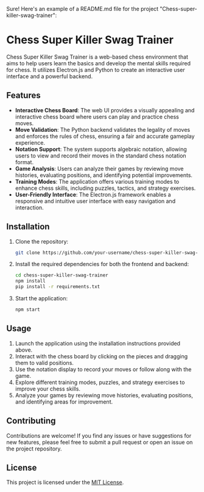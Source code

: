 Sure! Here's an example of a README.md file for the project "Chess-super-killer-swag-trainer":

# Chess Super Killer Swag Trainer

Chess Super Killer Swag Trainer is a web-based chess environment that aims to help users learn the basics and develop the mental skills required for chess. It utilizes Electron.js and Python to create an interactive user interface and a powerful backend.

## Features

- **Interactive Chess Board**: The web UI provides a visually appealing and interactive chess board where users can play and practice chess moves.
- **Move Validation**: The Python backend validates the legality of moves and enforces the rules of chess, ensuring a fair and accurate gameplay experience.
- **Notation Support**: The system supports algebraic notation, allowing users to view and record their moves in the standard chess notation format.
- **Game Analysis**: Users can analyze their games by reviewing move histories, evaluating positions, and identifying potential improvements.
- **Training Modes**: The application offers various training modes to enhance chess skills, including puzzles, tactics, and strategy exercises.
- **User-Friendly Interface**: The Electron.js framework enables a responsive and intuitive user interface with easy navigation and interaction.

## Installation

1. Clone the repository:

   ```bash
   git clone https://github.com/your-username/chess-super-killer-swag-trainer.git
   ```

2. Install the required dependencies for both the frontend and backend:

   ```bash
   cd chess-super-killer-swag-trainer
   npm install
   pip install -r requirements.txt
   ```

3. Start the application:

   ```bash
   npm start
   ```

## Usage

1. Launch the application using the installation instructions provided above.
2. Interact with the chess board by clicking on the pieces and dragging them to valid positions.
3. Use the notation display to record your moves or follow along with the game.
4. Explore different training modes, puzzles, and strategy exercises to improve your chess skills.
5. Analyze your games by reviewing move histories, evaluating positions, and identifying areas for improvement.

## Contributing

Contributions are welcome! If you find any issues or have suggestions for new features, please feel free to submit a pull request or open an issue on the project repository.

## License

This project is licensed under the [MIT License](https://opensource.org/licenses/MIT).
